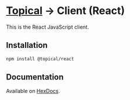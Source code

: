 # [Topical](../) → Client (React)

This is the React JavaScript client.

## Installation

```bash
npm install @topical/react
```

## Documentation

Available on [HexDocs](https://hexdocs.pm/topical/).
